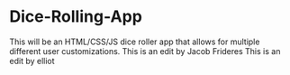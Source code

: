 # Dice-Rolling-App

This will be an HTML/CSS/JS dice roller app that allows for multiple different user customizations.
This is an edit by Jacob Frideres
This is an edit by elliot
